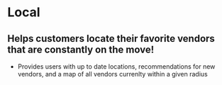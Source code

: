 # Local 

## Helps customers locate their favorite vendors that are constantly on the move!

* Provides users with up to date locations, recommendations for new vendors, and a map of all vendors currenlty within a given radius
